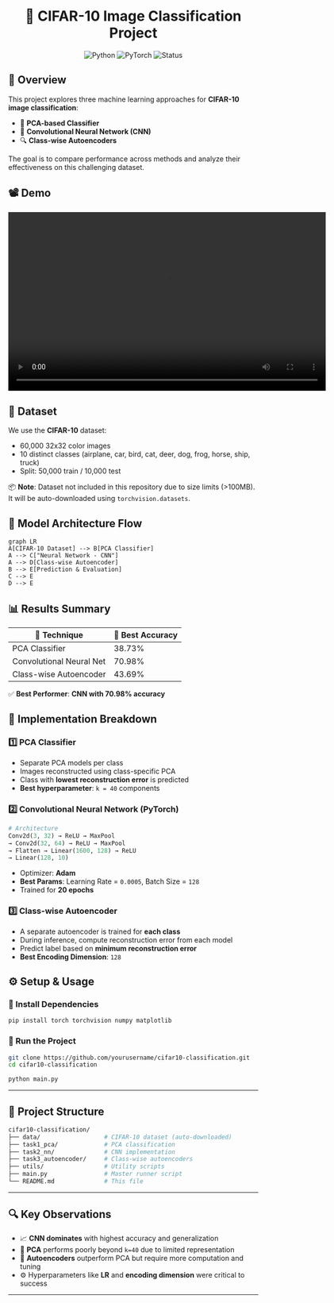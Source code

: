 <div align="center">

  # 🚀 CIFAR-10 Image Classification Project

![Python](https://img.shields.io/badge/Python-3.8+-blue)
![PyTorch](https://img.shields.io/badge/PyTorch-2.0+-red)
![Status](https://img.shields.io/badge/Status-Completed-brightgreen)
</div>

## 🧾 Overview

This project explores three machine learning approaches for **CIFAR-10 image classification**:

- 🎯 **PCA-based Classifier**
- 🧠 **Convolutional Neural Network (CNN)**
- 🔍 **Class-wise Autoencoders**

The goal is to compare performance across methods and analyze their effectiveness on this challenging dataset.

## 📽️ Demo

<video width="640" height="360" controls>
  <source src="./video.mp4" type="video/mp4">
  Your browser does not support the video tag.
</video>

## 📁 Dataset

We use the **CIFAR-10** dataset:
- 60,000 32x32 color images
- 10 distinct classes (airplane, car, bird, cat, deer, dog, frog, horse, ship, truck)
- Split: 50,000 train / 10,000 test

📦 **Note**: Dataset not included in this repository due to size limits (>100MB). It will be auto-downloaded using `torchvision.datasets`.


## 🧠 Model Architecture Flow

```mermaid
graph LR
A[CIFAR-10 Dataset] --> B[PCA Classifier]
A --> C["Neural Network - CNN"]
A --> D[Class-wise Autoencoder]
B --> E[Prediction & Evaluation]
C --> E
D --> E
```




## 📊 Results Summary

| 🔬 Technique             | 🎯 Best Accuracy |
|--------------------------|------------------|
| PCA Classifier           | 38.73%           |
| Convolutional Neural Net | 70.98%           |
| Class-wise Autoencoder   | 43.69%           |

✅ **Best Performer**: **CNN with 70.98% accuracy**


## 🔧 Implementation Breakdown

### 1️⃣ PCA Classifier
- Separate PCA models per class  
- Images reconstructed using class-specific PCA  
- Class with **lowest reconstruction error** is predicted  
- **Best hyperparameter**: `k = 40` components


### 2️⃣ Convolutional Neural Network (PyTorch)

```python
# Architecture
Conv2d(3, 32) → ReLU → MaxPool
→ Conv2d(32, 64) → ReLU → MaxPool
→ Flatten → Linear(1600, 128) → ReLU
→ Linear(128, 10)
```

- Optimizer: **Adam**  
- **Best Params**: Learning Rate = `0.0005`, Batch Size = `128`  
- Trained for **20 epochs**


### 3️⃣ Class-wise Autoencoder
- A separate autoencoder is trained for **each class**  
- During inference, compute reconstruction error from each model  
- Predict label based on **minimum reconstruction error**  
- **Best Encoding Dimension**: `128`


## ⚙️ Setup & Usage

### 🔨 Install Dependencies
```bash
pip install torch torchvision numpy matplotlib
```

### 🚀 Run the Project
```bash
git clone https://github.com/yourusername/cifar10-classification.git
cd cifar10-classification

python main.py
```

---

## 📂 Project Structure
```bash
cifar10-classification/
├── data/                  # CIFAR-10 dataset (auto-downloaded)
├── task1_pca/             # PCA classification
├── task2_nn/              # CNN implementation
├── task3_autoencoder/     # Class-wise autoencoders
├── utils/                 # Utility scripts
├── main.py                # Master runner script
└── README.md              # This file
```

---

## 🔍 Key Observations

- 📈 **CNN dominates** with highest accuracy and generalization  
- 🧩 **PCA** performs poorly beyond `k=40` due to limited representation  
- 🧠 **Autoencoders** outperform PCA but require more computation and tuning  
- ⚙️ Hyperparameters like **LR** and **encoding dimension** were critical to success

---








